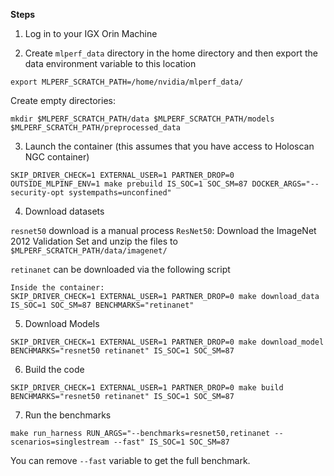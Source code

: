 **Steps**

1. Log in to your IGX Orin Machine

2. Create `mlperf_data` directory in the home directory and then export the data environment variable to this location

```
export MLPERF_SCRATCH_PATH=/home/nvidia/mlperf_data/
```

Create empty directories:

```
mkdir $MLPERF_SCRATCH_PATH/data $MLPERF_SCRATCH_PATH/models $MLPERF_SCRATCH_PATH/preprocessed_data
```

3. Launch the container (this assumes that you have access to Holoscan NGC container)

```
SKIP_DRIVER_CHECK=1 EXTERNAL_USER=1 PARTNER_DROP=0 OUTSIDE_MLPINF_ENV=1 make prebuild IS_SOC=1 SOC_SM=87 DOCKER_ARGS="--security-opt systempaths=unconfined"
```

4. Download datasets

`resnet50` download is a manual process
`ResNet50`: Download the ImageNet 2012 Validation Set and unzip the files to `$MLPERF_SCRATCH_PATH/data/imagenet/`

`retinanet` can be downloaded via the following script
```
Inside the container:
SKIP_DRIVER_CHECK=1 EXTERNAL_USER=1 PARTNER_DROP=0 make download_data IS_SOC=1 SOC_SM=87 BENCHMARKS="retinanet"
```

5. Download Models

```
SKIP_DRIVER_CHECK=1 EXTERNAL_USER=1 PARTNER_DROP=0 make download_model BENCHMARKS="resnet50 retinanet" IS_SOC=1 SOC_SM=87
```

6. Build the code

```
SKIP_DRIVER_CHECK=1 EXTERNAL_USER=1 PARTNER_DROP=0 make build BENCHMARKS="resnet50 retinanet" IS_SOC=1 SOC_SM=87
```

7. Run the benchmarks

```
make run_harness RUN_ARGS="--benchmarks=resnet50,retinanet --scenarios=singlestream --fast" IS_SOC=1 SOC_SM=87
```

You can remove `--fast` variable to get the full benchmark.
